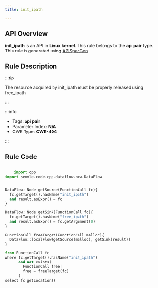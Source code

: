 ```yaml
---
title: init_ipath

---
```



## API Overview
**init_ipath** is an API in **Linux kernel**. This rule belongs to the **api pair** type. This rule is generated using [APISpecGen](../../tools/APISpecGen).
## Rule Description

:::tip

The resource acquired by init_ipath must be properly released using free_ipath

:::

:::info

- Tags: **api pair**
- Parameter Index: **N/A**
- CWE Type: **CWE-404**

:::

## Rule Code
```python

    import cpp
import semmle.code.cpp.dataflow.new.DataFlow


DataFlow::Node getSource(FunctionCall fc){
  fc.getTarget().hasName("init_ipath")
  and result.asExpr() = fc
}

DataFlow::Node getSink(FunctionCall fc){
  fc.getTarget().hasName("free_ipath")
  and result.asExpr() = fc.getArgument(0)
}

FunctionCall freeTarget(FunctionCall malloc){
  DataFlow::localFlow(getSource(malloc), getSink(result))
}

from FunctionCall fc
where fc.getTarget().hasName("init_ipath")
      and not exists(
        FunctionCall free| 
        free = freeTarget(fc)
      )
select fc.getLocation()

    
```